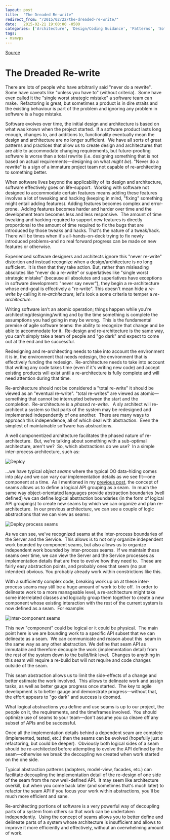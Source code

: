 ```yaml
---
layout: post
title:  "The Dreaded Re-write"
redirect_from: "/2015/02/22/the-dreaded-re-write/"
date:   2015-02-21 19:00:00 -0500
categories: ['Architecture', 'Design/Coding Guidance', 'Patterns', 'Software Development Guidance', 'Software Development Practices']
tags:
- msmvps
---
```

[Source](http://pr-blog.azurewebsites.net/2015/02/22/the-dreaded-re-write/ "Permalink to The Dreaded Re-write")

# The Dreaded Re-write

There are lots of people who have arbitrarily said "never do a rewrite".  Some have caveats like "unless you have to" (without criteria).  Some have even called it the "single worst strategic mistake" a software team can make.  Refactoring is great, but sometimes a product is in dire straits and the existing behaviour is part of the problem and ignoring any problem in software is a huge mistake.

Software evolves over time, the initial design and architecture is based on what was known when the project started.  If a software product lasts long enough, changes to, and additions to, functionality eventually mean the design and architecture are no longer sufficient.  We have all sorts of great patterns and practices that allow us to create design and architectures that are able to accommodate changing requirements, but future-proofing software is worse than a total rewrite (i.e. designing something that is not based on actual requirements—designing on what _might be_). "Never do a rewrite" is a sign of a immature project team not capable of re-architecting to something better.

When software lives beyond the applicability of its design and architecture, software effectively goes on life-support.  Working with software not designed to accommodate certain features means adding these features involves a lot of tweaking and hacking (keeping in mind, "fixing" something might entail adding features). Adding features becomes complex and error-prone.  Adding features becomes harder and harder over time and the development team becomes less and less responsive.  The amount of time tweaking and hacking required to support new features is directly proportional to the amount of time required to fix the bugs that are introduced by those tweaks and hacks. That's the nature of a tweak/hack.  There will be times when it's all-hands-on-deck trying to fix newly introduced problems–and no real forward progress can be made on new features or otherwise.

Experienced software designers and architects ignore this "never re-write" distortion and instead recognize when a design/architecture is no long sufficient.  It is then that they take action. But, rather than misleading absolutes like "never do a re-write" or superlatives like "single worst strategic mistake" (because all absolutes and superlatives have exceptions in software development: "never say never"), they begin a re-architecture whose end-goal is effectively a "re-write". This doesn't mean hide a _re-write_ by calling it _re-architecture_; let's look a some criteria to temper a _re-architecture_.

Writing software isn't an atomic operation; things happen while you're architecting/designing/writing and by the time something is complete the assumptions you had going in may be wrong.  This is the fundamental premise of agile software teams: the ability to recognize that change and be able to accommodate for it.  Re-design and re-architecture is the same way, you can't simply take a team of people and "go dark" and expect to come out at the end and be successful.

Redesigning and re-architecting needs to take into account the environment it is in, the environment that needs redesign, the environment that is effectively funding the redesign.  Re-architecture needs to take into account that writing any code takes time (even if it's writing new code) and accept existing products will exist until a re-architecture is fully complete and will need attention during that time.

Re-architecture should not be considered a "total re-write" it should be viewed as an "eventual re-write". "total re-writes" are viewed as atomic—something that cannot be interrupted between the start and the completion.  Re-architecture is a _phased re-write_.   A sly architect will re-architect a system so that parts of the system may be redesigned and implemented independently of one another.  There are many ways to approach this independence, all of which deal with abstraction.  Even the simplest of maintainable software has abstractions.

A well componentized architecture facilitates the phased nature of re-architecture.  But, we're talking about something with a sub-optimal architecture, aren't we?  So, which abstractions do we use?  In a simple inter-process architecture, such as:

![Deploy][1]

…we have typical _object seams_ where the typical OO data-hiding comes into play and we can vary our implementation details as we see fit—one component at a time.  As I mentioned in my [previous post][2], the concept of seams allows us to define a logical API grouping as a seam.  In much the same way object-orientated languages provide abstraction boundaries (well defined) we can define logical abstraction boundaries (in the form of logical API groupings) to create new seams by which we can organize and plan re-architecture.  In our previous architecture, we can see a couple of logic abstractions that we can view as seams:

![Deploy process seams][3]

As we can see, we've recognized seams at the inter-process boundaries of the Server and the Service.  This allows is to not only organize independent work bounded by component seams, but also allows us to organize independent work bounded by inter-process seams.  If we maintain these seams over time, we can view the Server and the Service processes as implementation details that are free to evolve how they need to.  These are fairly easy abstraction points, and probably ones that seem (no pun intended) obvious. You probably already work within constrictions like this.

With a sufficiently complex code, breaking work up on at these inter-process seams may still be a huge amount of work to bite off.  In order to delineate work to a more manageable level, a re-architecture might take some interrelated classes and logically group them together to create a new component whose existing interaction with the rest of the current system is now defined as a seam.  For example:

![inter-component seams][4]

This new "component" could be logical or it could be physical.  The main point here is we are bounding work to a specific API subset that we can delineate as a seam.  We can communicate and reason about this  seam in the same way as any other abstraction. We define that seam API as immutable and therefore decouple the work (implementation detail) from the rest of the system down to the build/link level.  Changes to anything in this seam will require a re-build but will not require and code changes outside of the seam.

This seam abstraction allows us to limit the side-effects of a change and better estimate the work involved.  This allows to delineate work and assign tasks, as well as better gauge progress once started.  The key to agile development is to better gauge and demonstrate progress—without that, the effort appears to "go dark" and success is doomed.

What logical abstractions you define and use seams is up to our project, the people on it, the requirements, and the timeframes involved.  You should optimize use of seams to your team—don't assume you ca cleave off any subset of APIs and be successful.

Once all the implementation details behind a dependent seam are complete (implemented, tested, etc.) then the seams can be evolved (hopefully just a refactoring, but could be deeper).  Obviously both logical sides of a seam should be re-architected before attempting to evolve the API defined by the seam—otherwise we break the decoupling we created when work started on the one side.

Typical abstraction patterns (adapters, model-view, facades, etc.) can facilitate decoupling the implementation detail of the re-design of one side of the seam from the now well-defined API.  It may seem like architecture overkill, but when you come back later (and sometimes that's much later) to refactor the seam API if you focus your work within abstractions, you'll be much more efficient and sane.

Re-architecting portions of software is a very powerful way of decoupling parts of a system from others so that work can be undertaken independently.  Using the concept of seams allows you to better define and delineate parts of a system whose architecture is insufficient and allows to improve it more efficiently and effectively, without an overwhelming amount of work.

[1]: http://pr-blog.azurewebsites.net/wp-content/uploads/2015/02/Deploy_thumb.png "Deploy"
[2]: http://blog.peterritchie.com/?p=2291
[3]: http://pr-blog.azurewebsites.net/wp-content/uploads/2015/02/Deployprocessseams_thumb.png "Deploy process seams"
[4]: http://pr-blog.azurewebsites.net/wp-content/uploads/2015/02/intercomponentseams_thumb.png "inter-component seams"

